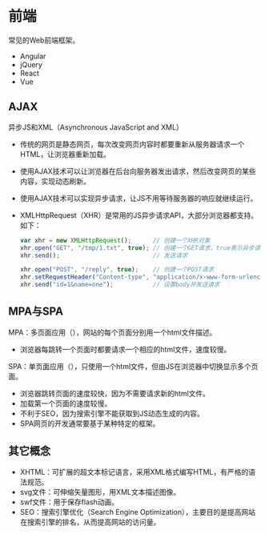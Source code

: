 # 前端

常见的Web前端框架。
- Angular
- jQuery
- React
- Vue


## AJAX

异步JS和XML（Asynchronous JavaScript and XML）

- 传统的网页是静态网页，每次改变网页内容时都要重新从服务器请求一个HTML，让浏览器重新加载。
- 使用AJAX技术可以让浏览器在后台向服务器发出请求，然后改变网页的某些内容，实现动态刷新。
- 使用AJAX技术可以实现异步请求，让JS不用等待服务器的响应就继续运行。
- XMLHttpRequest（XHR）是常用的JS异步请求API，大部分浏览器都支持。如下：

    ```js
    var xhr = new XMLHttpRequest();      // 创建一个XHR对象
    xhr.open("GET", "/tmp/1.txt", true); // 创建一个GET请求，true表示异步请求
    xhr.send();                          // 发送请求

    xhr.open("POST", "/reply", true);    // 创建一个POST请求
    xhr.setRequestHeader("Content-type", "application/x-www-form-urlencoded");  // 设置一个header
    xhr.send("id=1&name=one");           // 设置body并发送请求
    ```

## MPA与SPA

MPA：多页面应用（），网站的每个页面分别用一个html文件描述。
- 浏览器每跳转一个页面时都要请求一个相应的html文件，速度较慢。

SPA：单页面应用（），只使用一个html文件，但由JS在浏览器中切换显示多个页面。
- 浏览器跳转页面的速度较快，因为不需要请求新的html文件。
- 加载第一个页面的速度较慢。
- 不利于SEO，因为搜索引擎不能获取到JS动态生成的内容。
- SPA网页的开发通常要基于某种特定的框架。

## 其它概念

- XHTML：可扩展的超文本标记语言，采用XML格式编写HTML，有严格的语法规范。
- svg文件：可伸缩矢量图形，用XML文本描述图像。
- swf文件：用于保存flash动画。
- SEO：搜索引擎优化（Search Engine Optimization），主要目的是提高网站在搜索引擎的排名，从而提高网站的访问量。
